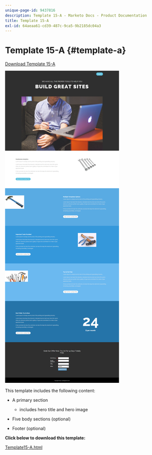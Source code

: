 ```yaml
---
unique-page-id: 9437816
description: Template 15-A - Marketo Docs - Product Documentation
title: Template 15-A
exl-id: 64aeaa61-cd39-487c-9ca5-9b2185dc04a3
---
```

# Template 15-A {#template-a}

[Download Template 15-A](https://docs.marketo.com/download/attachments/9437816/template-15a.html?version=1&modificationdate=1438980388000&api=v2)

![](assets/image2015-8-13-13-3a58-3a55.png)

This template includes the following content:

* A primary section

    * includes hero title and hero image

* Five body sections (optional)
* Footer (optional)

**Click below to download this template:**

[Template15-A.html](https://docs.marketo.com/download/attachments/9437816/template-15a.html?version=1&modificationdate=1438980388000&api=v2)
